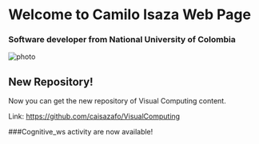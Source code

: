 # Welcome to Camilo Isaza Web Page

### Software developer from National University of Colombia

![photo](https://scontent-bog1-1.xx.fbcdn.net/v/t1.0-9/19247775_10156014340574119_5163440495672521121_n.jpg?oh=d713952f7d1dc09e7723421283165ff1&oe=5A1F990F)

## New Repository!
Now you can get the new repository of Visual Computing content.

Link: https://github.com/caisazafo/VisualComputing

###Cognitive_ws activity are now available!

